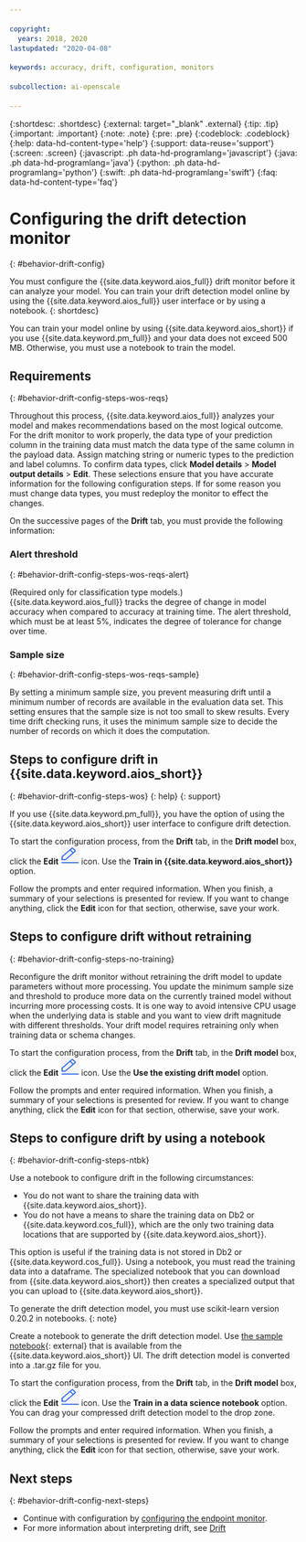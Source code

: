 ```yaml
---

copyright:
  years: 2018, 2020
lastupdated: "2020-04-08"

keywords: accuracy, drift, configuration, monitors

subcollection: ai-openscale

---
```


{:shortdesc: .shortdesc}
{:external: target="_blank" .external}
{:tip: .tip}
{:important: .important}
{:note: .note}
{:pre: .pre}
{:codeblock: .codeblock}
{:help: data-hd-content-type='help'}
{:support: data-reuse='support'}
{:screen: .screen}
{:javascript: .ph data-hd-programlang='javascript'}
{:java: .ph data-hd-programlang='java'}
{:python: .ph data-hd-programlang='python'}
{:swift: .ph data-hd-programlang='swift'}
{:faq: data-hd-content-type='faq'}

# Configuring the drift detection monitor
{: #behavior-drift-config}

You must configure the {{site.data.keyword.aios_full}} drift monitor before it can analyze your model. You can train your drift detection model online by using the {{site.data.keyword.aios_full}} user interface or by using a notebook.
{: shortdesc}

You can train your model online by using {{site.data.keyword.aios_short}}
if you use {{site.data.keyword.pm_full}} and your data does not exceed 500 MB. Otherwise, you must use a notebook to train the model.

## Requirements
{: #behavior-drift-config-steps-wos-reqs}

Throughout this process, {{site.data.keyword.aios_full}} analyzes your model and makes recommendations based on the most logical outcome. For the drift monitor to work properly, the data type of your prediction column in the training data must match the data type of the same column in the payload data. Assign matching string or numeric types to the prediction and label columns. To confirm data types, click **Model details** > **Model output details** > **Edit**. These selections ensure that you have accurate information for the following configuration steps. If for some reason you must change data types, you must redeploy the monitor to effect the changes.

On the successive pages of the **Drift** tab, you must provide the following information:

### Alert threshold
{: #behavior-drift-config-steps-wos-reqs-alert}

(Required only for classification type models.) {{site.data.keyword.aios_full}} tracks the degree of change in model accuracy when compared to accuracy at training time. The alert threshold, which must be at least 5%, indicates the degree of tolerance for change over time.

### Sample size
{: #behavior-drift-config-steps-wos-reqs-sample}

By setting a minimum sample size, you prevent measuring drift until a minimum number of records are available in the evaluation data set. This setting ensures that the sample size is not too small to skew results. Every time drift checking runs, it uses the minimum sample size to decide the number of records on which it does the computation.

## Steps to configure drift in {{site.data.keyword.aios_short}}
{: #behavior-drift-config-steps-wos}
{: help} 
{: support}

If you use {{site.data.keyword.pm_full}}, you have the option of using the {{site.data.keyword.aios_short}} user interface to configure drift detection.

To start the configuration process, from the **Drift** tab, in the **Drift model** box, click the **Edit** ![The edit icon](images/wos-edit-icon.png) icon. Use the **Train in {{site.data.keyword.aios_short}}** option.

Follow the prompts and enter required information. When you finish, a summary of your selections is presented for review. If you want to change anything, click the **Edit** icon for that section, otherwise, save your work.



## Steps to configure drift without retraining
{: #behavior-drift-config-steps-no-training}

Reconfigure the drift monitor without retraining the drift model to update parameters without more processing. You update the minimum sample size and threshold to produce more data on the currently trained model without incurring more processing costs. It is one way to avoid intensive CPU usage when the underlying data is stable and you want to view drift magnitude with different thresholds. Your drift model requires retraining only when training data or schema changes.


To start the configuration process, from the **Drift** tab, in the **Drift model** box, click the **Edit** ![The edit icon](images/wos-edit-icon.png) icon. Use the **Use the existing drift model** option.

Follow the prompts and enter required information. When you finish, a summary of your selections is presented for review. If you want to change anything, click the **Edit** icon for that section, otherwise, save your work.


## Steps to configure drift by using a notebook
{: #behavior-drift-config-steps-ntbk}

Use a notebook to configure drift in the following circumstances:

- You do not want to share the training data with {{site.data.keyword.aios_short}}.
- You do not have a means to share the training data on Db2 or {{site.data.keyword.cos_full}}, which are the only two training data locations that are supported by {{site.data.keyword.aios_short}}. 

This option is useful if the training data is not stored in Db2 or {{site.data.keyword.cos_full}}. Using a notebook, you must read the training data into a dataframe. The specialized notebook that you can download from {{site.data.keyword.aios_short}} then creates a specialized output that you can upload to {{site.data.keyword.aios_short}}.

To generate the drift detection model, you must use scikit-learn version 0.20.2 in notebooks. 
{: note}

Create a notebook to generate the drift detection model. Use [the sample notebook](https://github.com/IBM-Watson/aios-data-distribution/blob/master/training_statistics_notebook.ipynb){: external} that is available from the {{site.data.keyword.aios_short}} UI. The drift detection model is converted into a .tar.gz file for you.

To start the configuration process, from the **Drift** tab, in the **Drift model** box, click the **Edit** ![The edit icon](images/wos-edit-icon.png) icon. Use the **Train in a data science notebook** option. You can drag your compressed drift detection model to the drop zone.

Follow the prompts and enter required information. When you finish, a summary of your selections is presented for review. If you want to change anything, click the **Edit** icon for that section, otherwise, save your work.



## Next steps
{: #behavior-drift-config-next-steps}

- Continue with configuration by [configuring the endpoint monitor](/docs/ai-openscale?topic=ai-openscale-mf-endpoints).
- For more information about interpreting drift, see [Drift](/docs/services/ai-openscale?topic=ai-openscale-behavior-drift-ovr)